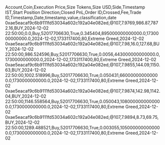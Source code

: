 Account,Coin,Execution Price,Size Tokens,Size USD,Side,Timestamp IST,Start Position Direction,Closed PnL,Order ID,Crossed,Fee,Trade ID,Timestamp,Date,timestamp,value,classification,date
0xae5eacaf9c6b9111fd53034a602c192a04e082ed,@107,7.9769,986.87,7872.16,BUY,2024-12-02 22:50:00,0.0,Buy,52017706630,True,0.345404,895000000000000.0,1730000000000.0,2024-12-02,1733117400,80,Extreme Greed,2024-12-02
0xae5eacaf9c6b9111fd53034a602c192a04e082ed,@107,7.98,16.0,127.68,BUY,2024-12-02 22:50:00,986.524596,Buy,52017706630,True,0.0056,443000000000000.0,1730000000000.0,2024-12-02,1733117400,80,Extreme Greed,2024-12-02
0xae5eacaf9c6b9111fd53034a602c192a04e082ed,@107,7.9855,144.09,1150.63,BUY,2024-12-02 22:50:00,1002.518996,Buy,52017706630,True,0.050431,660000000000000.0,1730000000000.0,2024-12-02,1733117400,80,Extreme Greed,2024-12-02
0xae5eacaf9c6b9111fd53034a602c192a04e082ed,@107,7.9874,142.98,1142.04,BUY,2024-12-02 22:50:00,1146.558564,Buy,52017706630,True,0.050043,1080000000000000.0,1730000000000.0,2024-12-02,1733117400,80,Extreme Greed,2024-12-02
0xae5eacaf9c6b9111fd53034a602c192a04e082ed,@107,7.9894,8.73,69.75,BUY,2024-12-02 22:50:00,1289.488521,Buy,52017706630,True,0.003055,1050000000000000.0,1730000000000.0,2024-12-02,1733117400,80,Extreme Greed,2024-12-02
